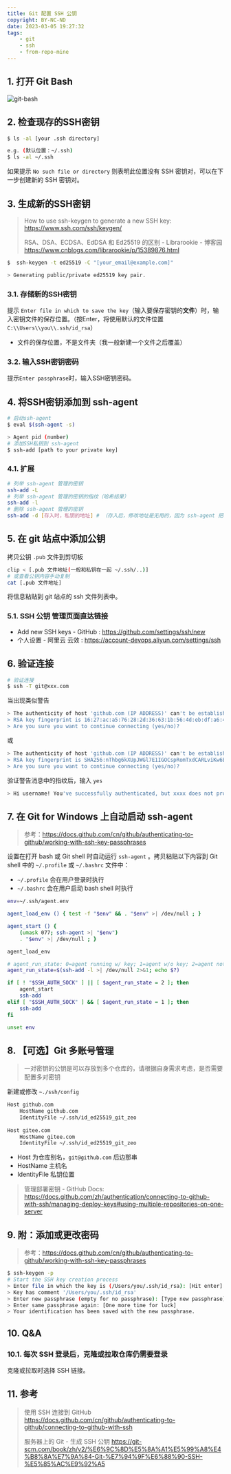```yaml
---
title: Git 配置 SSH 公钥
copyright: BY-NC-ND
date: 2023-03-05 19:27:32
tags:
    - git
    - ssh
    - from-repo-mine
---
```


## 1. 打开 Git Bash

![git-bash](https://v01.static.cc01cc.cn/git-bash-20230611130010.png)

## 2. 检查现存的SSH密钥

```bash
$ ls -al [your .ssh directory]

e.g. (默认位置：~/.ssh)
$ ls -al ~/.ssh
```

如果提示 `No such file or directory` 则表明此位置没有 SSH 密钥对，可以在下一步创建新的 SSH 密钥对。

## 3. 生成新的SSH密钥

> How to use ssh-keygen to generate a new SSH key: <https://www.ssh.com/ssh/keygen/>
>
> RSA、DSA、ECDSA、EdDSA 和 Ed25519 的区别 - Librarookie - 博客园 <https://www.cnblogs.com/librarookie/p/15389876.html>

```bash
$  ssh-keygen -t ed25519 -C "[your_email@example.com]"

> Generating public/private ed25519 key pair.
```

### 3.1. 存储新的SSH密钥

提示 `Enter file in which to save the key`（输入要保存密钥的**文件**）时，输入密钥文件的保存位置。（按Enter，将使用默认的文件位置`C:\\Users\\you\\.ssh/id_rsa`）

- 文件的保存位置，不是文件夹（我一般新建一个文件之后覆盖）

### 3.2. 输入SSH密钥密码

提示`Enter passphrase`时，输入SSH密钥密码。

## 4. 将SSH密钥添加到 ssh-agent

```bash
# 启动ssh-agent
$ eval $(ssh-agent -s)

> Agent pid (number)
# 添加SSH私钥到 ssh-agent
$ ssh-add [path to your private key]
```

### 4.1. 扩展

```bash
# 列举 ssh-agent 管理的密钥
ssh-add -L
# 列举 ssh-agent 管理的密钥的指纹（哈希结果）
ssh-add -l
# 删除 ssh-agent 管理的密钥
ssh-add -d [存入时，私钥的地址] # （存入后，修改地址是无用的，因为 ssh-agent 把私钥放到内存中了）
```

## 5. 在 git 站点中添加公钥

拷贝公钥 `.pub` 文件到剪切板

```bash
clip < [.pub 文件地址(一般和私钥在一起 ~/.ssh/..)]
# 或查看公钥内容手动复制
cat [.pub 文件地址]
```

将信息粘贴到 git 站点的 ssh 文件列表中。

### 5.1. SSH 公钥 管理页面直达链接

- Add new SSH keys - GitHub : <https://github.com/settings/ssh/new>
- 个人设置 - 阿里云 云效 : <https://account-devops.aliyun.com/settings/ssh>

## 6. 验证连接

```bash
# 验证连接
$ ssh -T git@xxx.com
```

   当出现类似警告

```bash
> The authenticity of host 'github.com (IP ADDRESS)' can't be established.
> RSA key fingerprint is 16:27:ac:a5:76:28:2d:36:63:1b:56:4d:eb:df:a6:48.
> Are you sure you want to continue connecting (yes/no)?
```

或

```bash
> The authenticity of host 'github.com (IP ADDRESS)' can't be established.
> RSA key fingerprint is SHA256:nThbg6kXUpJWGl7E1IGOCspRomTxdCARLviKw6E5SY8.
> Are you sure you want to continue connecting (yes/no)?
```

验证警告消息中的指纹后，输入 `yes`

```bash
> Hi username! You've successfully authenticated, but xxxx does not provide shell access.
```

## 7. 在 Git for Windows 上自动启动 ssh-agent

> 参考：<https://docs.github.com/cn/github/authenticating-to-github/working-with-ssh-key-passphrases>

设置在打开 bash 或 Git shell 时自动运行 `ssh-agent` 。拷贝粘贴以下内容到 Git shell 中的 `~/.profile` 或 `~/.bashrc` 文件中：

- `~/.profile` 会在用户登录时执行
- `~/.bashrc` 会在用户启动 bash shell 时执行

```bash
env=~/.ssh/agent.env

agent_load_env () { test -f "$env" && . "$env" >| /dev/null ; }

agent_start () {
    (umask 077; ssh-agent >| "$env")
    . "$env" >| /dev/null ; }

agent_load_env

# agent_run_state: 0=agent running w/ key; 1=agent w/o key; 2=agent not running
agent_run_state=$(ssh-add -l >| /dev/null 2>&1; echo $?)

if [ ! "$SSH_AUTH_SOCK" ] || [ $agent_run_state = 2 ]; then
    agent_start
    ssh-add
elif [ "$SSH_AUTH_SOCK" ] && [ $agent_run_state = 1 ]; then
    ssh-add
fi

unset env
```

## 8. 【可选】Git 多账号管理

> 一对密钥的公钥是可以存放到多个仓库的，请根据自身需求考虑，是否需要配置多对密钥

新建或修改 `~./ssh/config`

```bash
Host github.com
    HostName github.com
    IdentityFile ~/.ssh/id_ed25519_git_zeo
 
Host gitee.com
    HostName gitee.com
    IdentityFile ~/.ssh/id_ed25519_git_zeo
```

- Host 为仓库别名，`git@github.com` 后边那串
- HostName 主机名
- IdentityFile 私钥位置

> 管理部署密钥 - GitHub Docs: <https://docs.github.com/zh/authentication/connecting-to-github-with-ssh/managing-deploy-keys#using-multiple-repositories-on-one-server>

## 9. 附：添加或更改密码

> 参考：<https://docs.github.com/cn/github/authenticating-to-github/working-with-ssh-key-passphrases>

```bash
$ ssh-keygen -p
# Start the SSH key creation process
> Enter file in which the key is (/Users/you/.ssh/id_rsa): [Hit enter]
> Key has comment '/Users/you/.ssh/id_rsa'
> Enter new passphrase (empty for no passphrase): [Type new passphrase]
> Enter same passphrase again: [One more time for luck]
> Your identification has been saved with the new passphrase.
```

## 10. Q&A

### 10.1. 每次 SSH 登录后，克隆或拉取仓库仍需要登录

克隆或拉取时选择 SSH 链接。

## 11. 参考
>
> 使用 SSH 连接到 GitHub <https://docs.github.com/cn/github/authenticating-to-github/connecting-to-github-with-ssh>
>
> 服务器上的 Git - 生成 SSH 公钥 <https://git-scm.com/book/zh/v2/%E6%9C%8D%E5%8A%A1%E5%99%A8%E4%B8%8A%E7%9A%84-Git-%E7%94%9F%E6%88%90-SSH-%E5%85%AC%E9%92%A5>

<!--
Copyright © 2023-2024 [cc01cc](https://github.com/cc01cc)

本页面采用 [知识共享署名-非商业性使用 4.0 国际许可协议](http://creativecommons.org/licenses/by-nc/4.0/) 进行许可。

转载请注明原始地址：<https://cc01cc.com/>
-->